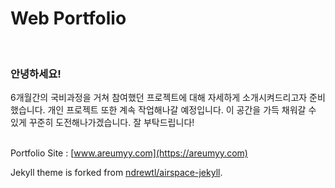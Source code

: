 # Web Portfolio  
<br>

### **안녕하세요!**
6개월간의 국비과정을 거쳐 참여했던 프로젝트에 대해 자세하게 소개시켜드리고자 준비했습니다. 개인 프로젝트 또한 계속 작업해나갈 예정입니다. 이 공간을 가득 채워갈 수 있게 꾸준히 도전해나가겠습니다. 잘 부탁드립니다!  
<br>

Portfolio Site : [www.areumyy.com](https://areumyy.com)  

Jekyll theme is forked from [ndrewtl/airspace-jekyll](https://github.com/ndrewtl/airspace-jekyll).